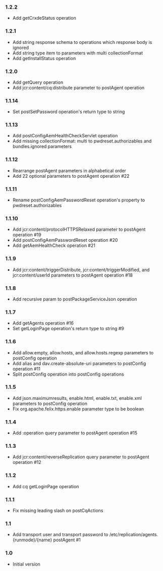 ### 1.2.2
* Add getCrxdeStatus operation

### 1.2.1
* Add string response schema to operations which response body is ignored
* Add string type item to parameters with multi collectionFormat
* Add getInstallStatus operation

### 1.2.0
* Add getQuery operation
* Add jcr:content/cq:distribute parameter to postAgent operation

### 1.1.14
* Set postSetPassword operation's return type to string

### 1.1.13
* Add postConfigAemHealthCheckServlet operation
* Add missing collectionFormat: multi to pwdreset.authorizables and bundles.ignored parameters

### 1.1.12
* Rearrange postAgent parameters in alphabetical order
* Add 22 optional parameters to postAgent operation #22

### 1.1.11
* Rename postConfigAemPasswordReset operation's property to pwdreset.authorizables

### 1.1.10
* Add jcr:content/protocolHTTPSRelaxed parameter to postAgent operation #19
* Add postConfigAemPasswordReset operation #20
* Add getAemHealthCheck operation #21

### 1.1.9
* Add jcr:content/triggerDistribute, jcr:content/triggerModified, and jcr:content/userId parameters to postAgent operation #18

### 1.1.8
* Add recursive param to postPackageServiceJson operation

### 1.1.7
* Add getAgents operation #16
* Set getLoginPage operation's return type to string #9

### 1.1.6
* Add allow.empty, allow.hosts, and allow.hosts.regexp parameters to postConfig operation
* Add alias and dav.create-absolute-uri parameters to postConfig operation #11
* Split postConfig operation into postConfig<service> operations

### 1.1.5
* Add json.maximumresults, enable.html, enable.txt, enable.xml parameters to postConfig operation
* Fix org.apache.felix.https.enable parameter type to be boolean

### 1.1.4
* Add :operation query parameter to postAgent operation #15

### 1.1.3
* Add jcr:content/reverseReplication query parameter to postAgent operation #12

### 1.1.2
* Add cq getLoginPage operation

### 1.1.1
* Fix missing leading slash on postCqActions

### 1.1
* Add transport user and transport password to /etc/replication/agents.{runmode}/{name} postAgent #1

### 1.0
* Initial version
